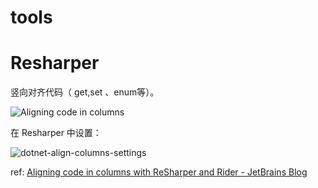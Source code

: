 # tools

# Resharper

竖向对齐代码（ get,set 、enum等）。

![Aligning code in columns](https://blog.jetbrains.com/wp-content/uploads/2017/11/dotnet-reformat-code-in-columns.gif)

在 Resharper 中设置：

![dotnet-align-columns-settings](https://blog.jetbrains.com/wp-content/uploads/2017/11/dotnet-align-columns-settings.png)


ref: [Aligning code in columns with ReSharper and Rider - JetBrains Blog](https://blog.jetbrains.com/dotnet/2017/11/28/aligning-code-columns-resharper-rider/)